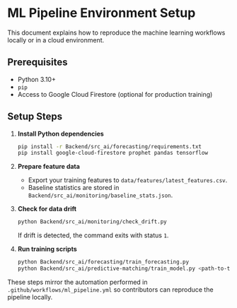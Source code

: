# ML Pipeline Environment Setup

This document explains how to reproduce the machine learning workflows locally or in a cloud environment.

## Prerequisites

- Python 3.10+
- `pip`
- Access to Google Cloud Firestore (optional for production training)

## Setup Steps

1. **Install Python dependencies**
   ```bash
   pip install -r Backend/src_ai/forecasting/requirements.txt
   pip install google-cloud-firestore prophet pandas tensorflow
   ```

2. **Prepare feature data**
   - Export your training features to `data/features/latest_features.csv`.
   - Baseline statistics are stored in `Backend/src_ai/monitoring/baseline_stats.json`.

3. **Check for data drift**
   ```bash
   python Backend/src_ai/monitoring/check_drift.py
   ```
   If drift is detected, the command exits with status `1`.

4. **Run training scripts**
   ```bash
   python Backend/src_ai/forecasting/train_forecasting.py
   python Backend/src_ai/predictive-matching/train_model.py <path-to-training-csv>
   ```

These steps mirror the automation performed in `.github/workflows/ml_pipeline.yml` so contributors can reproduce the pipeline locally.

